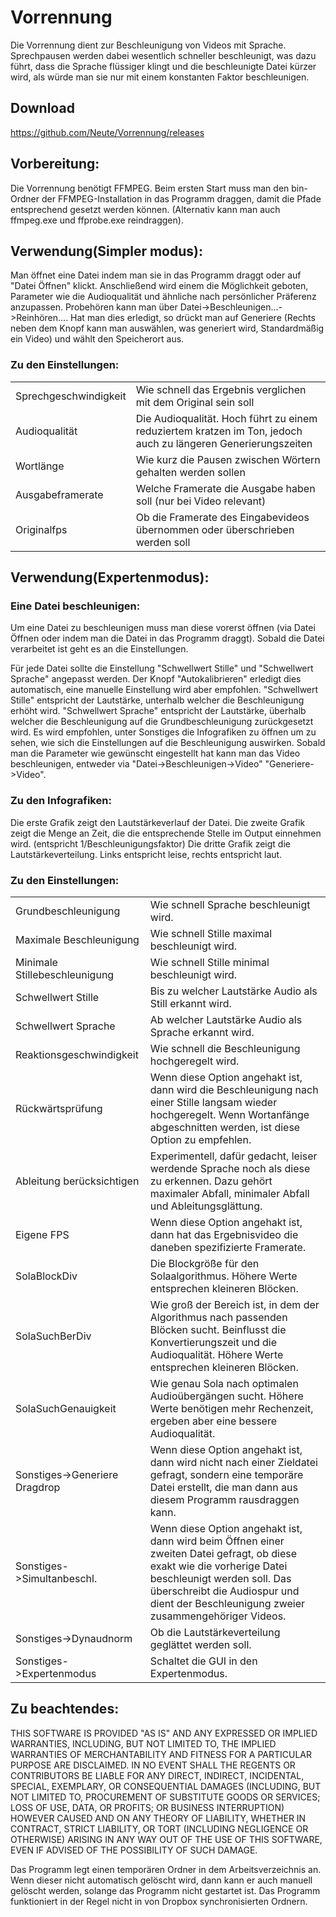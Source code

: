 # Vorrennung
Die Vorrennung dient zur Beschleunigung von Videos mit Sprache. Sprechpausen werden
dabei wesentlich schneller beschleunigt, was dazu führt, dass die Sprache flüssiger klingt
und die beschleunigte Datei kürzer wird, als würde man sie nur mit einem konstanten Faktor beschleunigen.

## Download
https://github.com/Neute/Vorrennung/releases

## Vorbereitung:
Die Vorrennung benötigt FFMPEG.
Beim ersten Start muss man den bin-Ordner der FFMPEG-Installation in das Programm draggen,
damit die Pfade entsprechend gesetzt werden können. (Alternativ kann man auch ffmpeg.exe und ffprobe.exe reindraggen).

## Verwendung(Simpler modus):
Man öffnet eine Datei indem man sie in das Programm draggt oder auf "Datei Öffnen" klickt.
Anschließend wird einem die Möglichkeit geboten, Parameter wie die Audioqualität und ähnliche nach persönlicher
Präferenz anzupassen. Probehören kann man über Datei->Beschleunigen...->Reinhören....
Hat man dies erledigt, so drückt man auf Generiere (Rechts neben dem Knopf kann man auswählen, was generiert wird,
Standardmäßig ein Video) und wählt den Speicherort aus.

### Zu den Einstellungen:

|   |    |
|---|----|
|Sprechgeschwindigkeit | Wie schnell das Ergebnis verglichen mit dem Original sein soll|
|Audioqualität | Die Audioqualität. Hoch führt zu einem reduziertem kratzen im Ton, jedoch auch zu längeren Generierungszeiten|
|Wortlänge | Wie kurz die Pausen zwischen Wörtern gehalten werden sollen|
|Ausgabeframerate | Welche Framerate die Ausgabe haben soll (nur bei Video relevant) |
|Originalfps | Ob die Framerate des Eingabevideos übernommen oder überschrieben werden soll |

## Verwendung(Expertenmodus):

### Eine Datei beschleunigen:
Um eine Datei zu beschleunigen muss man diese vorerst öffnen (via Datei Öffnen oder indem man die Datei in das Programm draggt).
Sobald die Datei verarbeitet ist geht es an die Einstellungen.

Für jede Datei sollte die Einstellung "Schwellwert Stille" und "Schwellwert Sprache" angepasst werden.
Der Knopf "Autokalibrieren" erledigt dies automatisch, eine manuelle Einstellung wird aber empfohlen.
"Schwellwert Stille" entspricht der Lautstärke, unterhalb welcher die Beschleunigung erhöht wird.
"Schwellwert Sprache" entspricht der Lautstärke, überhalb welcher die Beschleunigung auf die Grundbeschleunigung zurückgesetzt wird.
Es wird empfohlen, unter Sonstiges die Infografiken zu öffnen um zu sehen, wie sich die Einstellungen auf die Beschleunigung auswirken.
Sobald man die Parameter wie gewünscht eingestellt hat kann man das Video beschleunigen, entweder via "Datei->Beschleunigen->Video"
"Generiere->Video".

### Zu den Infografiken:
Die erste Grafik zeigt den Lautstärkeverlauf der Datei.
Die zweite Grafik zeigt die Menge an Zeit, die die entsprechende Stelle im Output einnehmen wird. (entspricht 1/Beschleunigungsfaktor)
Die dritte Grafik zeigt die Lautstärkeverteilung. Links entspricht leise, rechts entspricht laut.

### Zu den Einstellungen:
|                              |                                       |
|------------------------------|---------------------------------------|
|Grundbeschleunigung           |Wie schnell Sprache beschleunigt wird.|
|Maximale Beschleunigung       |Wie schnell Stille maximal beschleunigt wird.|
|Minimale Stillebeschleunigung |Wie schnell Stille minimal beschleunigt wird.|
|Schwellwert Stille            |Bis zu welcher Lautstärke Audio als Still erkannt wird.|
|Schwellwert Sprache           |Ab welcher Lautstärke Audio als Sprache erkannt wird.|
|Reaktionsgeschwindigkeit      |Wie schnell die Beschleunigung hochgeregelt wird.|
|Rückwärtsprüfung              |Wenn diese Option angehakt ist, dann wird die Beschleunigung nach einer Stille langsam wieder hochgeregelt. Wenn Wortanfänge abgeschnitten werden, ist diese Option zu empfehlen.|
|Ableitung berücksichtigen     |Experimentell, dafür gedacht, leiser werdende Sprache noch als diese zu erkennen. Dazu gehört maximaler Abfall, minimaler Abfall und Ableitungsglättung.|
|Eigene FPS                    |Wenn diese Option angehakt ist, dann hat das Ergebnisvideo die daneben spezifizierte Framerate.|
|SolaBlockDiv                  |Die Blockgröße für den Solaalgorithmus. Höhere Werte entsprechen kleineren Blöcken.|
|SolaSuchBerDiv                |Wie groß der Bereich ist, in dem der Algorithmus nach passenden Blöcken sucht. Beinflusst die Konvertierungszeit und die Audioqualität. Höhere Werte entsprechen kleineren Blöcken.|
|SolaSuchGenauigkeit           |Wie genau Sola nach optimalen Audioübergängen sucht. Höhere Werte benötigen mehr Rechenzeit, ergeben aber eine bessere Audioqualität.|
|Sonstiges->Generiere Dragdrop  |Wenn diese Option angehakt ist, dann wird nicht nach einer Zieldatei gefragt, sondern eine temporäre Datei erstellt, die man dann aus diesem Programm rausdraggen kann.|
|Sonstiges->Simultanbeschl.     |Wenn diese Option angehakt ist, dann wird beim Öffnen einer zweiten Datei gefragt, ob diese exakt wie die vorherige Datei beschleunigt werden soll. Das überschreibt die Audiospur und dient der Beschleunigung zweier zusammengehöriger Videos.|
|Sonstiges->Dynaudnorm          |Ob die Lautstärkeverteilung geglättet werden soll.|
|Sonstiges->Expertenmodus       |Schaltet die GUI in den Expertenmodus.|

## Zu beachtendes:
THIS SOFTWARE IS PROVIDED "AS IS" AND ANY EXPRESSED OR IMPLIED WARRANTIES, INCLUDING, BUT NOT LIMITED TO, THE IMPLIED WARRANTIES OF MERCHANTABILITY AND FITNESS FOR A PARTICULAR PURPOSE ARE DISCLAIMED. IN NO EVENT SHALL THE REGENTS OR CONTRIBUTORS BE LIABLE FOR ANY DIRECT, INDIRECT, INCIDENTAL, SPECIAL, EXEMPLARY, OR CONSEQUENTIAL DAMAGES (INCLUDING, BUT NOT LIMITED TO, PROCUREMENT OF SUBSTITUTE GOODS OR SERVICES; LOSS OF USE, DATA, OR PROFITS; OR BUSINESS INTERRUPTION)
HOWEVER CAUSED AND ON ANY THEORY OF LIABILITY, WHETHER IN CONTRACT, STRICT LIABILITY, OR TORT (INCLUDING NEGLIGENCE OR OTHERWISE) ARISING IN ANY WAY OUT OF THE USE OF THIS SOFTWARE, EVEN IF ADVISED OF THE POSSIBILITY OF SUCH DAMAGE.

Das Programm legt einen temporären Ordner in dem Arbeitsverzeichnis an. Wenn dieser nicht automatisch gelöscht wird, dann kann er
auch manuell gelöscht werden, solange das Programm nicht gestartet ist. 
Das Programm funktioniert in der Regel nicht in von Dropbox synchronisierten Ordnern.
